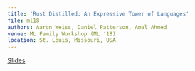 ```yaml
---
title: 'Rust Distilled: An Expressive Tower of Languages'
file: ml18
authors: Aaron Weiss, Daniel Patterson, Amal Ahmed
venue: ML Family Workshop (ML '18)
location: St. Louis, Missouri, USA
---
```


[Slides](./pubs/ml18-slides.pdf)
